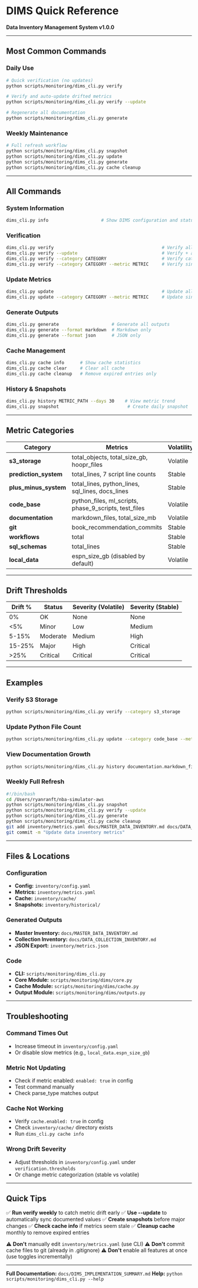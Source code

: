 # DIMS Quick Reference

**Data Inventory Management System v1.0.0**

---

## Most Common Commands

### Daily Use
```bash
# Quick verification (no updates)
python scripts/monitoring/dims_cli.py verify

# Verify and auto-update drifted metrics
python scripts/monitoring/dims_cli.py verify --update

# Regenerate all documentation
python scripts/monitoring/dims_cli.py generate
```

### Weekly Maintenance
```bash
# Full refresh workflow
python scripts/monitoring/dims_cli.py snapshot
python scripts/monitoring/dims_cli.py update
python scripts/monitoring/dims_cli.py generate
python scripts/monitoring/dims_cli.py cache cleanup
```

---

## All Commands

### System Information
```bash
dims_cli.py info                    # Show DIMS configuration and status
```

### Verification
```bash
dims_cli.py verify                                         # Verify all metrics
dims_cli.py verify --update                                # Verify + auto-update
dims_cli.py verify --category CATEGORY                     # Verify category
dims_cli.py verify --category CATEGORY --metric METRIC     # Verify single metric
```

### Update Metrics
```bash
dims_cli.py update                                         # Update all metrics
dims_cli.py update --category CATEGORY --metric METRIC     # Update single metric
```

### Generate Outputs
```bash
dims_cli.py generate                    # Generate all outputs
dims_cli.py generate --format markdown  # Markdown only
dims_cli.py generate --format json      # JSON only
```

### Cache Management
```bash
dims_cli.py cache info      # Show cache statistics
dims_cli.py cache clear     # Clear all cache
dims_cli.py cache cleanup   # Remove expired entries only
```

### History & Snapshots
```bash
dims_cli.py history METRIC_PATH --days 30    # View metric trend
dims_cli.py snapshot                          # Create daily snapshot
```

---

## Metric Categories

| Category | Metrics | Volatility |
|----------|---------|------------|
| **s3_storage** | total_objects, total_size_gb, hoopr_files | Volatile |
| **prediction_system** | total_lines, 7 script line counts | Stable |
| **plus_minus_system** | total_lines, python_lines, sql_lines, docs_lines | Stable |
| **code_base** | python_files, ml_scripts, phase_9_scripts, test_files | Volatile |
| **documentation** | markdown_files, total_size_mb | Volatile |
| **git** | book_recommendation_commits | Stable |
| **workflows** | total | Stable |
| **sql_schemas** | total_lines | Stable |
| **local_data** | espn_size_gb (disabled by default) | Volatile |

---

## Drift Thresholds

| Drift % | Status | Severity (Volatile) | Severity (Stable) |
|---------|--------|---------------------|-------------------|
| 0% | OK | None | None |
| <5% | Minor | Low | Medium |
| 5-15% | Moderate | Medium | High |
| 15-25% | Major | High | Critical |
| >25% | Critical | Critical | Critical |

---

## Examples

### Verify S3 Storage
```bash
python scripts/monitoring/dims_cli.py verify --category s3_storage
```

### Update Python File Count
```bash
python scripts/monitoring/dims_cli.py update --category code_base --metric python_files
```

### View Documentation Growth
```bash
python scripts/monitoring/dims_cli.py history documentation.markdown_files --days 90
```

### Weekly Full Refresh
```bash
#!/bin/bash
cd /Users/ryanranft/nba-simulator-aws
python scripts/monitoring/dims_cli.py snapshot
python scripts/monitoring/dims_cli.py verify --update
python scripts/monitoring/dims_cli.py generate
python scripts/monitoring/dims_cli.py cache cleanup
git add inventory/metrics.yaml docs/MASTER_DATA_INVENTORY.md docs/DATA_COLLECTION_INVENTORY.md
git commit -m "Update data inventory metrics"
```

---

## Files & Locations

### Configuration
- **Config:** `inventory/config.yaml`
- **Metrics:** `inventory/metrics.yaml`
- **Cache:** `inventory/cache/`
- **Snapshots:** `inventory/historical/`

### Generated Outputs
- **Master Inventory:** `docs/MASTER_DATA_INVENTORY.md`
- **Collection Inventory:** `docs/DATA_COLLECTION_INVENTORY.md`
- **JSON Export:** `inventory/metrics.json`

### Code
- **CLI:** `scripts/monitoring/dims_cli.py`
- **Core Module:** `scripts/monitoring/dims/core.py`
- **Cache Module:** `scripts/monitoring/dims/cache.py`
- **Output Module:** `scripts/monitoring/dims/outputs.py`

---

## Troubleshooting

### Command Times Out
- Increase timeout in `inventory/config.yaml`
- Or disable slow metrics (e.g., `local_data.espn_size_gb`)

### Metric Not Updating
- Check if metric enabled: `enabled: true` in config
- Test command manually
- Check parse_type matches output

### Cache Not Working
- Verify `cache.enabled: true` in config
- Check `inventory/cache/` directory exists
- Run `dims_cli.py cache info`

### Wrong Drift Severity
- Adjust thresholds in `inventory/config.yaml` under `verification.thresholds`
- Or change metric categorization (stable vs volatile)

---

## Quick Tips

✅ **Run verify weekly** to catch metric drift early
✅ **Use --update** to automatically sync documented values
✅ **Create snapshots** before major changes
✅ **Check cache info** if metrics seem stale
✅ **Cleanup cache** monthly to remove expired entries

⚠️ **Don't** manually edit `inventory/metrics.yaml` (use CLI)
⚠️ **Don't** commit cache files to git (already in .gitignore)
⚠️ **Don't** enable all features at once (use toggles incrementally)

---

**Full Documentation:** `docs/DIMS_IMPLEMENTATION_SUMMARY.md`
**Help:** `python scripts/monitoring/dims_cli.py --help`
